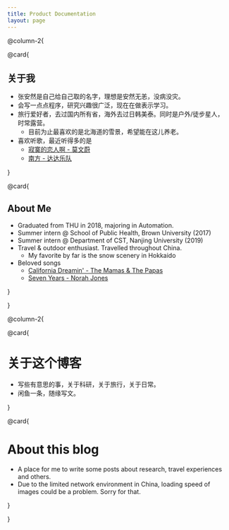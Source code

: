 ```yaml
---
title: Product Documentation
layout: page
---
```


@column-2{
    
@card{

## 关于我
- 张安然是自己给自己取的名字，理想是安然无恙，没病没灾。
- 会写一点点程序，研究兴趣很广泛，现在在做表示学习。
- 旅行爱好者，去过国内所有省，海外去过日韩美泰。同时是户外/徒步星人，时常露营。
    - 目前为止最喜欢的是北海道的雪景，希望能在这儿养老。
- 喜欢听歌，最近听得多的是
    - [寂寞的恋人啊 - 莫文蔚](https://music.163.com/#/song?id=277586)
    - [南方 - 达达乐队](https://music.163.com/#/song?id=350838)

}

@card{

## About Me
- Graduated from THU in 2018, majoring in Automation.
- Summer intern @ School of Public Health, Brown University (2017)
- Summer intern @ Department of CST, Nanjing University (2019)
- Travel & outdoor enthusiast. Travelled throughout China.
    - My favorite by far is the snow scenery in Hokkaido
- Beloved songs
    - [California Dreamin' - The Mamas & The Papas](https://www.youtube.com/watch?v=qhZULM69DIw)
    - [Seven Years - Norah Jones](https://www.youtube.com/watch?v=UI7hkrAoulU)
    
}

}


@column-2{

@card{

# 关于这个博客
- 写些有意思的事，关于科研，关于旅行，关于日常。
- 闲鱼一条，随缘写文。

}

@card{

# About this blog
- A place for me to write some posts about research, travel experiences and others.
- Due to the limited network environment in China, loading speed of images could be a problem. Sorry for that.

}

}